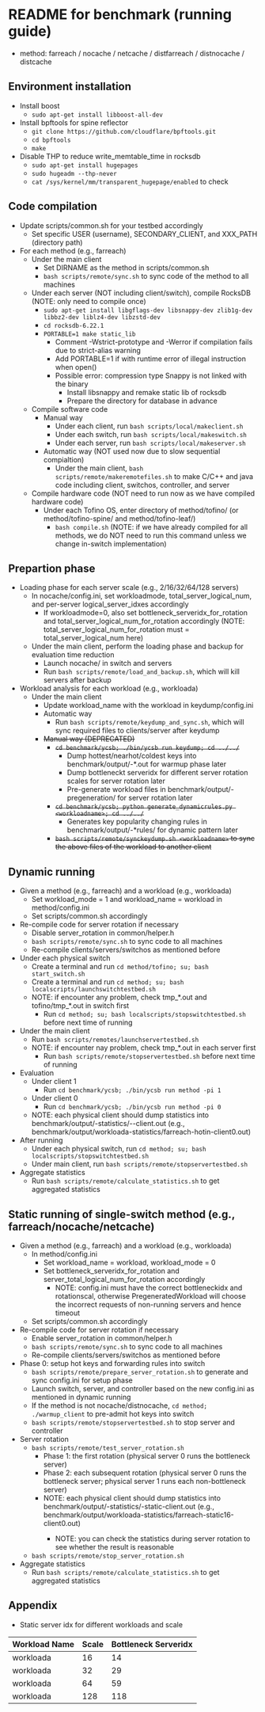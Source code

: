 # README for benchmark (running guide)

- method: farreach / nocache / netcache / distfarreach / distnocache / distcache

## Environment installation

- Install boost
	+ `sudo apt-get install libboost-all-dev`
- Install bpftools for spine reflector
	+ `git clone https://github.com/cloudflare/bpftools.git`
	+ `cd bpftools`
	+ `make`
- Disable THP to reduce write_memtable_time in rocksdb
	+ `sudo apt-get install hugepages`
	+ `sudo hugeadm --thp-never`
	+ `cat /sys/kernel/mm/transparent_hugepage/enabled` to check

## Code compilation

- Update scripts/common.sh for your testbed accordingly
	+ Set specific USER (username), SECONDARY_CLIENT, and XXX_PATH (directory path)
- For each method (e.g., farreach)
	+ Under the main client
		* Set DIRNAME as the method in scripts/common.sh
		* `bash scripts/remote/sync.sh` to sync code of the method to all machines
	+ Under each server (NOT including client/switch), compile RocksDB (NOTE: only need to compile once)
		+ `sudo apt-get install libgflags-dev libsnappy-dev zlib1g-dev libbz2-dev liblz4-dev libzstd-dev`
		+ `cd rocksdb-6.22.1`
		+ `PORTABLE=1 make static_lib`
			* Comment -Wstrict-prototype and -Werror if compilation fails due to strict-alias warning
			* Add PORTABLE=1 if with runtime error of illegal instruction when open()
			* Possible error: compression type Snappy is not linked with the binary
				- Install libsnappy and remake static lib of rocksdb
				- Prepare the directory for database in advance
	+ Compile software code
		* Manual way
			- Under each client, run `bash scripts/local/makeclient.sh`
			- Under each switch, run `bash scripts/local/makeswitch.sh`
			- Under each server, run `bash scripts/local/makeserver.sh`
		* Automatic way (NOT used now due to slow sequential compialtion)
			- Under the main client, `bash scripts/remote/makeremotefiles.sh` to make C/C++ and java code including client, switchos, controller, and server
	+ Compile hardware code (NOT need to run now as we have compiled hardware code)
		* Under each Tofino OS, enter directory of method/tofino/ (or method/tofino-spine/ and method/tofino-leaf/)
			- `bash compile.sh` (NOTE: if we have already compiled for all methods, we do NOT need to run this command unless we change in-switch implementation)

## Prepartion phase

- Loading phase for each server scale (e.g., 2/16/32/64/128 servers)
	+ In nocache/config.ini, set workloadmode, total_server_logical_num, and per-server logical_server_idxes accordingly
		* If workloadmode=0, also set bottleneck_serveridx_for_rotation and total_server_logical_num_for_rotation accordingly (NOTE: total_server_logical_num_for_rotation must = total_server_logical_num here)
	+ Under the main client, perform the loading phase and backup for evaluation time reduction
		* Launch nocache/ in switch and servers
		* Run `bash scripts/remote/load_and_backup.sh`, which will kill servers after backup
- Workload analysis for each workload (e.g., workloada)
	+ Under the main client
		* Update workload_name with the workload in keydump/config.ini
		* Automatic way
			- Run `bash scripts/remote/keydump_and_sync.sh`, which will sync required files to clients/server after keydump
		* ~~Manual way (DEPRECATED)~~
			- ~~`cd benchmark/ycsb; ./bin/ycsb run keydump; cd ../../`~~
				+ Dump hottest/nearhot/coldest keys into benchmark/output/<workloadname>-\*.out for warmup phase later
				+ Dump bottleneckt serveridx for different server rotation scales for server rotation later
				+ Pre-generate workload files in benchmark/output/<workloadname>-pregeneration/ for server rotation later
			- ~~`cd benchmark/ycsb; python generate_dynamicrules.py <workloadname>; cd ../../`~~
				+ Generates key popularity changing rules in benchmark/output/<workloadname>-\*rules/ for dynamic pattern later
			- ~~`bash scripts/remote/synckeydump.sh <workloadname>` to sync the above files of the workload to another client~~

## Dynamic running

- Given a method (e.g., farreach) and a workload (e.g., workloada)
	* Set workload_mode = 1 and workload_name = workload in method/config.ini
	* Set scripts/common.sh accordingly
- Re-compile code for server rotation if necessary
	+ Disable server_rotation in common/helper.h
	+ `bash scripts/remote/sync.sh` to sync code to all machines
	+ Re-compile clients/servers/switchos as mentioned before
- Under each physical switch
	+ Create a terminal and run `cd method/tofino; su; bash start_switch.sh`
	+ Create a terminal and run `cd method; su; bash localscripts/launchswitchtestbed.sh`
	+ NOTE: if encounter any problem, check tmp_\*.out and tofino/tmp_\*.out in switch first
		* Run `cd method; su; bash localscripts/stopswitchtestbed.sh` before next time of running
- Under the main client
	+ Run `bash scripts/remotes/launchservertestbed.sh`
	+ NOTE: if encounter nay problem, check tmp_\*.out in each server first
		* Run `bash scripts/remote/stopservertestbed.sh` before next time of running
- Evaluation
	- Under client 1
		+ Run `cd benchmark/ycsb; ./bin/ycsb run method -pi 1`
	- Under client 0
		+ Run `cd benchmark/ycsb; ./bin/ycsb run method -pi 0`
	- NOTE: each physical client should dump statistics into benchmark/output/<workloadname>-statistics/<method>-<dynamicpattern>-client<physicalidx>.out (e.g., benchmark/output/workloada-statistics/farreach-hotin-client0.out)
- After running
	+ Under each physical switch, run `cd method; su; bash localscripts/stopswitchtestbed.sh`
	+ Under main client, run `bash scripts/remote/stopservertestbed.sh`
- Aggregate statistics
	+ Run `bash scripts/remote/calculate_statistics.sh` to get aggregated statistics

## Static running of single-switch method (e.g., farreach/nocache/netcache)

- Given a method (e.g., farreach) and a workload (e.g., workloada)
	+ In method/config.ini
		* Set workload_name = workload, workload_mode = 0
		* Set bottleneck_serveridx_for_rotation and server_total_logical_num_for_rotation accordingly
			- NOTE: config.ini must have the correct bottleneckidx and rotationscal, otherwise PregeneratedWorkload will choose the incorrect requests of non-running servers and hence timeout
	+ Set scripts/common.sh accordingly
- Re-compile code for server rotation if necessary
	+ Enable server_rotation in common/helper.h
	+ `bash scripts/remote/sync.sh` to sync code to all machines
	+ Re-compile clients/servers/switchos as mentioned before
- Phase 0: setup hot keys and forwarding rules into switch
	+ `bash scripts/remote/prepare_server_rotation.sh` to generate and sync config.ini for setup phase
	+ Launch switch, server, and controller based on the new config.ini as mentioned in dynamic running
	+ If the method is not nocache/distnocache, `cd method; ./warmup_client` to pre-admit hot keys into switch
	+ `bash scripts/remote/stopservertestbed.sh` to stop server and controller
- Server rotation
	+ `bash scripts/remote/test_server_rotation.sh`
		* Phase 1: the first rotation (physical server 0 runs the bottleneck server)
		* Phase 2: each subsequent rotation (physical server 0 runs the bottleneck server; physical server 1 runs each non-bottleneck server)
		* NOTE: each physical client should dump statistics into benchmark/output/<workloadname>-statistics/<method>-static<staticscale>-client<physicalidx>.out (e.g., benchmark/output/workloada-statistics/farreach-static16-client0.out)
			- NOTE: you can check the statistics during server rotation to see whether the result is reasonable
	+ `bash scripts/remote/stop_server_rotation.sh`
- Aggregate statistics
	+ Run `bash scripts/remote/calculate_statistics.sh` to get aggregated statistics

## Appendix

- Static server idx for different workloads and scale

| Workload Name | Scale | Bottleneck Serveridx |
| --- | --- | --- |
| workloada | 16 | 14 |
| workloada | 32 | 29 |
| workloada | 64 | 59 |
| workloada | 128 | 118 |
